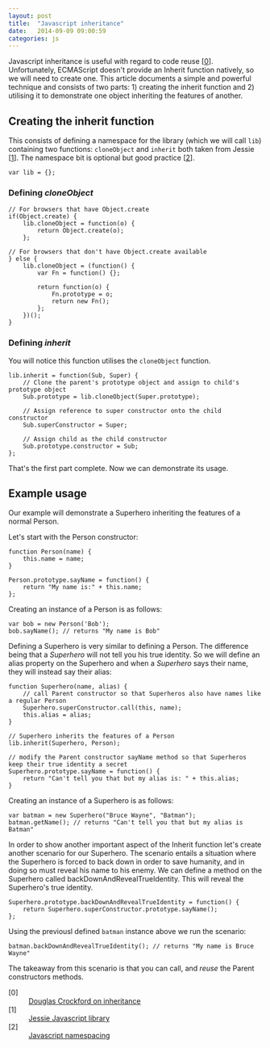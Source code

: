 ```yaml
---
layout: post
title:  "Javascript inheritance"
date:   2014-09-09 09:00:59
categories: js
---
```


Javascript inheritance is useful with regard to code reuse [[0](#ref0)]. Unfortunately, ECMAScript doesn't provide an Inherit function natively, so we will need to create one. This article documents a simple and powerful technique and consists of two parts: 1) creating the inherit function and 2) utilising it to demonstrate one object inheriting the features of another.

## Creating the inherit function

This consists of defining a namespace for the library (which we will call `lib`) containing two functions: `cloneObject` and `inherit` both taken from Jessie [[1](#ref1)]. The namespace bit is optional but good practice [[2](#ref2)].

    var lib = {};

### Defining *cloneObject*
    
    // For browsers that have Object.create
    if(Object.create) {
        lib.cloneObject = function(o) {
            return Object.create(o);
        };
    
    // For browsers that don't have Object.create available
    } else {
        lib.cloneObject = (function() {
            var Fn = function() {};
    
            return function(o) {
                Fn.prototype = o;
                return new Fn();
            };
        })();
    }
    
### Defining *inherit*

You will notice this function utilises the `cloneObject` function.
    
    lib.inherit = function(Sub, Super) {
        // Clone the parent's prototype object and assign to child's prototype object
        Sub.prototype = lib.cloneObject(Super.prototype);
        
        // Assign reference to super constructor onto the child constructor
        Sub.superConstructor = Super;
        
        // Assign child as the child constructor
        Sub.prototype.constructor = Sub;
    };
    
That's the first part complete. Now we can demonstrate its usage.

## Example usage

Our example will demonstrate a Superhero inheriting the features of a normal Person.
    
Let's start with the Person constructor:

    function Person(name) {
        this.name = name;
    }
    
    Person.prototype.sayName = function() {
        return "My name is:" + this.name;
    };
    
Creating an instance of a Person is as follows:

    var bob = new Person('Bob');
    bob.sayName(); // returns "My name is Bob"

Defining a Superhero is very similar to defining a Person. The difference being that a *Superhero* will not tell you his true identity. So we will define an alias property on the Superhero and when a *Superhero* says their name, they will instead say their alias:

    function Superhero(name, alias) {
        // call Parent constructor so that Superheros also have names like a regular Person
        Superhero.superConstructor.call(this, name);
        this.alias = alias;
    }
    
    // Superhero inherits the features of a Person
    lib.inherit(Superhero, Person);
    
    // modify the Parent constructor sayName method so that Superheros keep their true identity a secret
    Superhero.prototype.sayName = function() {
        return "Can't tell you that but my alias is: " + this.alias;
    }

Creating an instance of a Superhero is as follows:

    var batman = new Superhero("Bruce Wayne", "Batman");
    batman.getName(); // returns "Can't tell you that but my alias is Batman"

In order to show another important aspect of the Inherit function let's create another scenario for our Superhero. The scenario entails a situation where the Superhero is forced to back down in order to save humanity, and in doing so must reveal his name to his enemy. We can define a method on the Superhero called backDownAndRevealTrueIdentity. This will reveal the Superhero's true identity.

    Superhero.prototype.backDownAndRevealTrueIdentity = function() {
        return Superhero.superConstructor.prototype.sayName();
    };

Using the previousl defined `batman` instance above we run the scenario:

    batman.backDownAndRevealTrueIdentity(); // returns "My name is Bruce Wayne"

The takeaway from this scenario is that you can call, and *reuse* the Parent constructors methods.

<dl>
	<dt class="citation" id="ref0">[0]</dt>
	<dd><a href="http://javascript.crockford.com/inheritance.html">Douglas Crockford on inheritance</a></dd>
    <dt class="citation" id="ref1">[1]</dt>
        <dd><a href="http://www.github.com/rassie/jessie/">Jessie Javascript library</a></dd>
    <dt class="citation" id="ref2">[2]</dt>
        <dd><a href="/articles/javascript-namespacing/">Javascript namespacing</a></dd>
	
</dl>